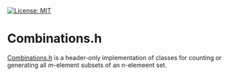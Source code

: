 [![License: MIT](https://img.shields.io/badge/License-MIT-yellow.svg)](https://opensource.org/licenses/MIT)
# Combinations.h

[Combinations.h](src/Cominations.h) is a header-only implementation 
of classes for counting or generating all _m_-element subsets of an
_n_-elemeent set. 
